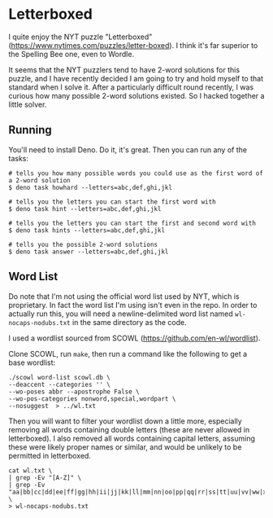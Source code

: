 # Letterboxed

I quite enjoy the NYT puzzle "Letterboxed"
(https://www.nytimes.com/puzzles/letter-boxed). I think it's far superior to the
Spelling Bee one, even to Wordle.

It seems that the NYT puzzlers tend to have 2-word solutions for this puzzle,
and I have recently decided I am going to try and hold myself to that standard
when I solve it. After a particularly difficult round recently, I was curious
how many possible 2-word solutions existed. So I hacked together a little
solver.

## Running

You'll need to install Deno. Do it, it's great. Then you can run any of the
tasks:

```shell
# tells you how many possible words you could use as the first word of a 2-word solution
$ deno task howhard --letters=abc,def,ghi,jkl

# tells you the letters you can start the first word with
$ deno task hint --letters=abc,def,ghi,jkl

# tells you the letters you can start the first and second word with
$ deno task hints --letters=abc,def,ghi,jkl

# tells you the possible 2-word solutions
$ deno task answer --letters=abc,def,ghi,jkl
```

## Word List

Do note that I'm not using the official word list used by NYT, which is
proprietary. In fact the word list I'm using isn't even in the repo. In order to
actually run this, you will need a newline-delimited word list named
`wl-nocaps-nodubs.txt` in the same directory as the code.

I used a wordlist sourced from SCOWL (https://github.com/en-wl/wordlist).

Clone SCOWL, run `make`, then run a command like the following to get a base
wordlist:

```shell
./scowl word-list scowl.db \
--deaccent --categories '' \
--wo-poses abbr --apostrophe False \
--wo-pos-categories nonword,special,wordpart \
--nosuggest  > ../wl.txt
```

Then you will want to filter your wordlist down a little more, especially
removing all words containing double letters (these are never allowed in
letterboxed). I also removed all words containing capital letters, assuming
these were likely proper names or similar, and would be unlikely to be permitted
in letterboxed.

```shell
cat wl.txt \
| grep -Ev "[A-Z]" \
| grep -Ev "aa|bb|cc|dd|ee|ff|gg|hh|ii|jj|kk|ll|mm|nn|oo|pp|qq|rr|ss|tt|uu|vv|ww|xx|yy|zz" \
> wl-nocaps-nodubs.txt
```
